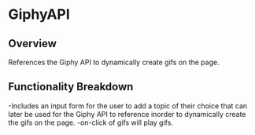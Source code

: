 # GiphyAPI

## Overview

References the Giphy API to dynamically create gifs on the page. 

## Functionality Breakdown

-Includes an input form for the user to add a topic of their choice that can later be used for the Giphy API to reference inorder to dynamically create the gifs on the page. 
-on-click of gifs will play gifs. 
